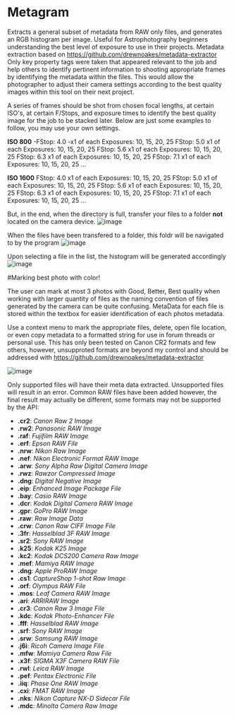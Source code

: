 # Metagram
Extracts a general subset of metadata from RAW only files, and generates an RGB histogram per image. Useful for Astrophotography beginners understanding the best level of exposure to use in their projects. Metadata extraction based on https://github.com/drewnoakes/metadata-extractor Only key property tags were taken that appeared relevant to the job and help others to identify pertinent information to shooting appropriate frames by identifying the metadata within the files. This would allow the photographer to adjust their camera settings according to the best quality images within this tool on their next project.

A series of frames should be shot from chosen focal lengths, at certain ISO's, at certain F/Stops, and exposure times to identify the best quality image for the job to be stacked later. Below are just some examples to follow, you may use your own settings. 

**ISO 800**
-FStop: 4.0 
 -x1 of each Exposures: 10, 15, 20, 25
FStop: 5.0 
x1 of each Exposures: 10, 15, 20, 25
FStop: 5.6
x1 of each Exposures: 10, 15, 20, 25
FStop: 6.3
x1 of each Exposures: 10, 15, 20, 25
FStop: 7.1
x1 of each Exposures: 10, 15, 20, 25
...

**ISO 1600**
FStop: 4.0 
x1 of each Exposures: 10, 15, 20, 25
FStop: 5.0 
x1 of each Exposures: 10, 15, 20, 25
FStop: 5.6
x1 of each Exposures: 10, 15, 20, 25
FStop: 6.3
x1 of each Exposures: 10, 15, 20, 25
FStop: 7.1
x1 of each Exposures: 10, 15, 20, 25
...

But, in the end, when the directory is full, transfer your files to a folder **not** located on the camera device.
![image](https://user-images.githubusercontent.com/987794/235718454-7e43aeb8-31d6-4341-90da-6e70203e3a40.png)

When the files have been transfered to a folder, this foldr will be navigated to by the program
![image](https://user-images.githubusercontent.com/987794/235718011-7a8d454b-6954-4310-8bc1-1de21dc61fb7.png)

Upon selecting a file in the list, the histogram will be generated accordingly
![image](https://user-images.githubusercontent.com/987794/235722305-8d5751dc-1c4d-40f7-9f0a-d2de79791c0f.png)

#Marking best photo with color!

The user can mark at most 3 photos with Good, Better, Best quality when working with larger quantity of files as the naming convention of files generated by the camera can be quite confusing. MetaData for each file is stored within the textbox for easier identification of each photos metadata.

Use a context menu to mark the appropriate files, delete, open file location, or even copy metadata to a formatted string for use in forum threads or personal use. This has only been tested on Canon CR2 formats and few others, however, unsupproted formats are beyond my control and should be addressed with https://github.com/drewnoakes/metadata-extractor

![image](https://user-images.githubusercontent.com/987794/235715436-444926a6-257b-4c78-8fe4-093163b1a2ed.png)

Only supported files will have their meta data extracted. Unsupported files will result in an error. Common RAW files have been added however, the final result may actually be different, some formats may not be supported by the API:
- **.cr2**:
	*Canon Raw 2 Image*
- **.rw2**:
	*Panasonic RAW Image*
- **.raf**:
	*Fujifilm RAW Image*
- **.erf**:
	*Epson RAW File*
- **.nrw**:
	*Nikon Raw Image*
- **.nef**:
	*Nikon Electronic Format RAW Image*
- **.arw**:
	*Sony Alpha Raw Digital Camera Image*
- **.rwz**:
	*Rawzor Compressed Image*
- **.dng**:
	*Digital Negative Image*
- **.eip**:
	*Enhanced Image Package File*
- **.bay**:
	*Casio RAW Image*
- **.dcr**:
	*Kodak Digital Camera RAW Image*
- **.gpr**:
	*GoPro RAW Image*
- **.raw**:
	*Raw Image Data*
- **.crw**:
	*Canon Raw CIFF Image File*
- **.3fr**:
	*Hasselblad 3F RAW Image*
- **.sr2**:
	*Sony RAW Image*
- **.k25**:
	*Kodak K25 Image*
- **.kc2**:
	*Kodak DCS200 Camera Raw Image*
- **.mef**:
	*Mamiya RAW Image*
- **.dng**:
	*Apple ProRAW Image*
- **.cs1**:
	*CaptureShop 1-shot Raw Image*
- **.orf**:
	*Olympus RAW File*
- **.mos**:
	*Leaf Camera RAW Image*
- **.ari**:
	*ARRIRAW Image*
- **.cr3**:
	*Canon Raw 3 Image File*
- **.kdc**:
	*Kodak Photo-Enhancer File*
- **.fff**:
	*Hasselblad RAW Image*
- **.srf**:
	*Sony RAW Image*
- **.srw**:
	*Samsung RAW Image*
- **.j6i**:
	*Ricoh Camera Image File*
- **.mfw**:
	*Mamiya Camera Raw File*
- **.x3f**:
	*SIGMA X3F Camera RAW File*
- **.rwl**:
	*Leica RAW Image*
- **.pef**:
	*Pentax Electronic File*
- **.iiq**:
	*Phase One RAW Image*
- **.cxi**:
	*FMAT RAW Image*
- **.nks**:
	*Nikon Capture NX-D Sidecar File*
- **.mdc**:
	*Minolta Camera Raw Image*
